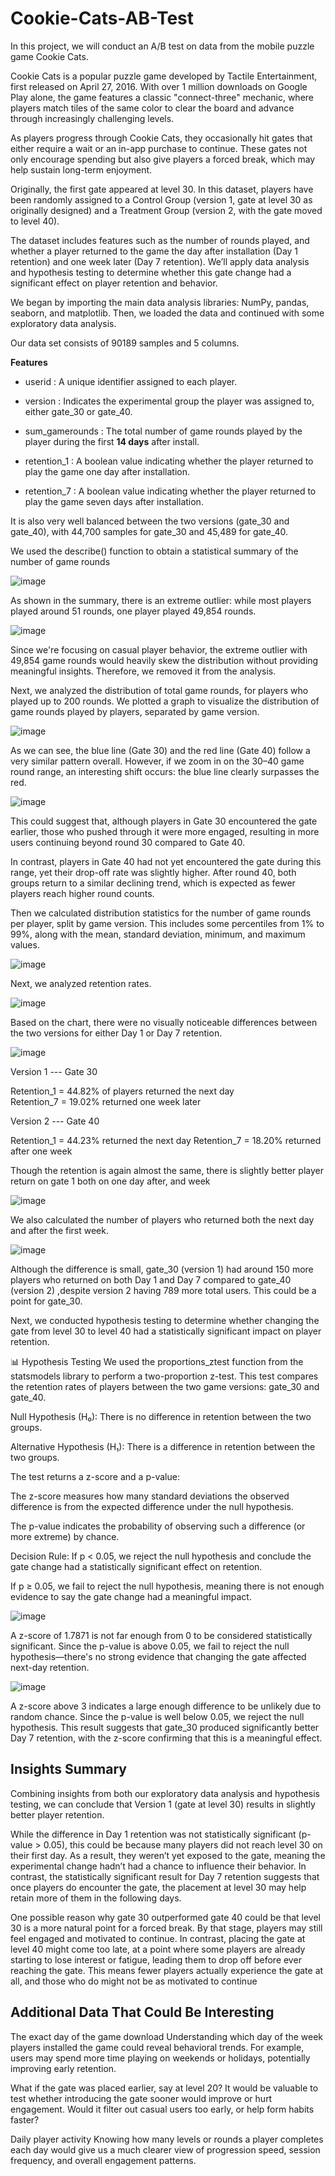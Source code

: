 # Cookie-Cats-AB-Test

In this project, we will conduct an A/B test on data from the mobile puzzle game Cookie Cats.

Cookie Cats is a popular puzzle game developed by Tactile Entertainment, first released on April 27, 2016. With over 1 million downloads on Google Play alone, the game features a classic "connect-three" mechanic, where players match tiles of the same color to clear the board and advance through increasingly challenging levels.

As players progress through Cookie Cats, they occasionally hit gates that either require a wait or an in-app purchase to continue. These gates not only encourage spending but also give players a forced break, which may help sustain long-term enjoyment.

Originally, the first gate appeared at level 30. In this dataset, players have been randomly assigned to a Control Group (version 1, gate at level 30 as originally designed) and a Treatment Group (version 2, with the gate moved to level 40).

The dataset includes features such as the number of rounds played, and whether a player returned to the game the day after installation (Day 1 retention) and one week later (Day 7 retention). We’ll apply data analysis and hypothesis testing to determine whether this gate change had a significant effect on player retention and behavior.

We began by importing the main data analysis libraries: NumPy, pandas, seaborn, and matplotlib. Then, we loaded the data and continued with some exploratory data analysis.

Our data set consists of 90189 samples and 5 columns.

**Features**


*   userid : A unique identifier assigned to each player.

*   version : Indicates the experimental group the player was assigned to, either gate_30 or gate_40.

*   sum_gamerounds : The total number of game rounds played by the player during the first **14 days** after install.

*   retention_1 : A boolean value indicating whether the player returned to play the game one day after installation.

*   retention_7 : A boolean value indicating whether the player returned to play the game seven days after installation.

It is also very well balanced between the two versions (gate_30 and gate_40), with 44,700 samples for gate_30 and 45,489 for gate_40.

We used the describe() function to obtain a statistical summary of the number of game rounds

![image](https://github.com/user-attachments/assets/95b49e48-f080-44b3-9479-b4be6f86b545)

As shown in the summary, there is an extreme outlier: while most players played around 51 rounds, one player played 49,854 rounds.

![image](https://github.com/user-attachments/assets/5c60d76d-6167-48cb-bcf1-dd3924c07ec3)

Since we're focusing on casual player behavior, the extreme outlier with 49,854 game rounds would heavily skew the distribution without providing meaningful insights. Therefore, we removed it from the analysis.


Next, we analyzed the distribution of total game rounds, for players who played up to 200 rounds. We plotted a graph to visualize the distribution of game rounds played by players, separated by game version.

![image](https://github.com/user-attachments/assets/2a3e0145-e109-499f-a713-c1f30d7d6683)

As we can see, the blue line (Gate 30) and the red line (Gate 40) follow a very similar pattern overall. However, if we zoom in on the 30–40 game round range, an interesting shift occurs: the blue line clearly surpasses the red.

![image](https://github.com/user-attachments/assets/96ebeaa5-a4f3-4a9f-9e92-9f7ae77b1c40)


This could suggest that, although players in Gate 30 encountered the gate earlier, those who pushed through it were more engaged, resulting in more users continuing beyond round 30 compared to Gate 40.

In contrast, players in Gate 40 had not yet encountered the gate during this range, yet their drop-off rate was slightly higher. After round 40, both groups return to a similar declining trend, which is expected as fewer players reach higher round counts.

Then we calculated distribution statistics for the number of game rounds per player, split by game version. This includes some percentiles from 1% to 99%, along with the mean, standard deviation, minimum, and maximum values. 

![image](https://github.com/user-attachments/assets/e67c9f50-1de5-4025-a76d-86e9cb117fb0)


Next, we analyzed retention rates. 

![image](https://github.com/user-attachments/assets/7ba7b8c7-8e6d-469c-a1f6-b26b6de431c8)

Based on the chart, there were no visually noticeable differences between the two versions for either Day 1 or Day 7 retention.

![image](https://github.com/user-attachments/assets/ce0c6a77-c640-4e15-a32f-9c18516031e9)

Version 1 --- Gate 30                                                         

Retention_1 = 44.82% of players returned the next day                        
Retention_7 = 19.02% returned one week later                                 

Version 2 --- Gate 40

Retention_1 = 44.23% returned the next day
Retention_7 = 18.20% returned after one week

Though the retention is again almost the same, there is slightly better player return on gate 1 both on one day after, and week

![image](https://github.com/user-attachments/assets/dafdbf28-6220-466f-92d8-ab7df5546f4b)

We also calculated the number of players who returned both the next day and after the first week.

![image](https://github.com/user-attachments/assets/2844bea6-d69b-442b-8819-e6960104da5c)

Although the difference is small, gate_30 (version 1) had around 150 more players who returned on both Day 1 and Day 7 compared to gate_40 (version 2) ,despite version 2 having 789 more total users. This could be a point for gate_30.

Next, we conducted hypothesis testing to determine whether changing the gate from level 30 to level 40 had a statistically significant impact on player retention.

📊 Hypothesis Testing
We used the proportions_ztest function from the statsmodels library to perform a two-proportion z-test. This test compares the retention rates of players between the two game versions: gate_30 and gate_40.

Null Hypothesis (H₀): There is no difference in retention between the two groups.

Alternative Hypothesis (H₁): There is a difference in retention between the two groups.

The test returns a z-score and a p-value:

The z-score measures how many standard deviations the observed difference is from the expected difference under the null hypothesis.

The p-value indicates the probability of observing such a difference (or more extreme) by chance.

Decision Rule:
If p < 0.05, we reject the null hypothesis and conclude the gate change had a statistically significant effect on retention.

If p ≥ 0.05, we fail to reject the null hypothesis, meaning there is not enough evidence to say the gate change had a meaningful impact.


![image](https://github.com/user-attachments/assets/66a253d7-abd7-4d65-9bc9-52c1ab594fa9)

A z-score of 1.7871 is not far enough from 0 to be considered statistically significant. Since the p-value is above 0.05, we fail to reject the null hypothesis—there's no strong evidence that changing the gate affected next-day retention.

![image](https://github.com/user-attachments/assets/34cbc0ea-f1aa-48cb-9df0-a1085df6a12b)

A z-score above 3 indicates a large enough difference to be unlikely due to random chance. Since the p-value is well below 0.05, we reject the null hypothesis. This result suggests that gate_30 produced significantly better Day 7 retention, with the z-score confirming that this is a meaningful effect.


Insights Summary
---------------------------------------------------------------------------------

Combining insights from both our exploratory data analysis and hypothesis testing, we can conclude that Version 1 (gate at level 30) results in slightly better player retention.

While the difference in Day 1 retention was not statistically significant (p-value > 0.05), this could be because many players did not reach level 30 on their first day. As a result, they weren’t yet exposed to the gate, meaning the experimental change hadn’t had a chance to influence their behavior. In contrast, the statistically significant result for Day 7 retention suggests that once players do encounter the gate, the placement at level 30 may help retain more of them in the following days.

One possible reason why gate 30 outperformed gate 40 could be that level 30 is a more natural point for a forced break. By that stage, players may still feel engaged and motivated to continue. In contrast, placing the gate at level 40 might come too late, at a point where some players are already starting to lose interest or fatigue, leading them to drop off before ever reaching the gate. This means fewer players actually experience the gate at all, and those who do might not be as motivated to continue


Additional Data That Could Be Interesting
---------------------------------------------------------------------------------
The exact day of the game download
Understanding which day of the week players installed the game could reveal behavioral trends. For example, users may spend more time playing on weekends or holidays, potentially improving early retention.

What if the gate was placed earlier, say at level 20?
It would be valuable to test whether introducing the gate sooner would improve or hurt engagement. Would it filter out casual users too early, or help form habits faster?

Daily player activity
Knowing how many levels or rounds a player completes each day would give us a much clearer view of progression speed, session frequency, and overall engagement patterns.







